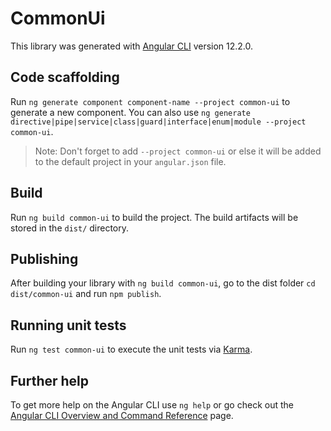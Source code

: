 # CommonUi

This library was generated with [Angular CLI](https://github.com/angular/angular-cli) version 12.2.0.

## Code scaffolding

Run `ng generate component component-name --project common-ui` to generate a new component. You can also use `ng generate directive|pipe|service|class|guard|interface|enum|module --project common-ui`.
> Note: Don't forget to add `--project common-ui` or else it will be added to the default project in your `angular.json` file. 

## Build

Run `ng build common-ui` to build the project. The build artifacts will be stored in the `dist/` directory.

## Publishing

After building your library with `ng build common-ui`, go to the dist folder `cd dist/common-ui` and run `npm publish`.

## Running unit tests

Run `ng test common-ui` to execute the unit tests via [Karma](https://karma-runner.github.io).

## Further help

To get more help on the Angular CLI use `ng help` or go check out the [Angular CLI Overview and Command Reference](https://angular.io/cli) page.
